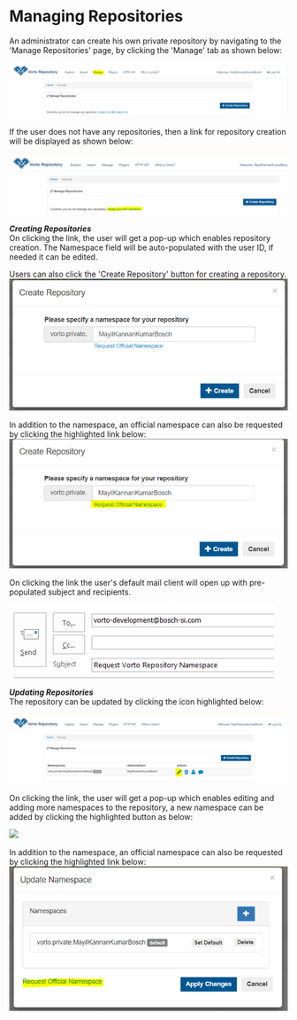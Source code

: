# Managing Repositories  

An administrator can create his own private repository by navigating to the 'Manage Repositories' page, by clicking the 'Manage' tab as shown below:  

<img src="../images/tutorials/create_repository/initial_screen.PNG" />  

If the user does not have any repositories, then a link for repository creation will be displayed as shown below:  

<img src="../images/tutorials/create_repository/create_first_repository.PNG" />  



***Creating Repositories***  
On clicking the link, the user will get a pop-up which enables repository creation. The Namespace field will be auto-populated with the user ID, if needed it can be edited.  

Users can also click the 'Create Repository' button for creating a repository.  
<img src="../images/tutorials/create_repository/Create_repository_popUp.PNG" />  

In addition to the namespace, an official namespace can also be requested by clicking the highlighted link below:  
<img src="../images/tutorials/create_repository/Create_repository_official_namespace.PNG" />  

On clicking the link the user's default mail client will open up with pre-populated subject and recipients.  

<img src="../images/tutorials/create_repository/request_official_namespace.PNG" />  


***Updating Repositories***  
The repository can be updated by clicking the icon highlighted below:  

<img src="../images/tutorials/create_repository/edit_repository_link.PNG" />  

On clicking the link, the user will get a pop-up which enables editing and adding more namespaces to the repository, a new namespace can be added by clicking the highlighted button as below:  

<img src="../images/tutorials/edit_repository_link/edit_repository_popUp_add.PNG" />  

In addition to the namespace, an official namespace can also be requested by clicking the highlighted link below:  
<img src="../images/tutorials/create_repository/Update_repository_official_namespace.PNG" />  
